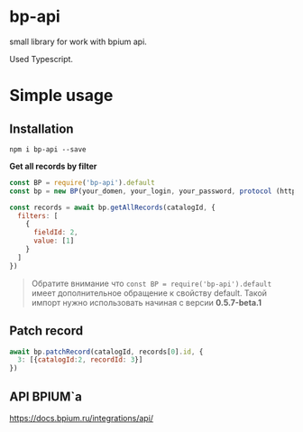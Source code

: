 # bp-api
small library for work with bpium api.

Used Typescript.

# Simple usage

## Installation
`npm i bp-api --save`


**Get all records by filter**

```js
const BP = require('bp-api').default
const bp = new BP(your_domen, your_login, your_password, protocol (https - default value), timeout(30000 default value))

const records = await bp.getAllRecords(catalogId, {
  filters: [
    {
      fieldId: 2,
      value: [1]
    }
  ]
})
```
> Обратите внимание что `const BP = require('bp-api').default` имеет дополнительное обращение к свойству default.
Такой импорт нужно использовать начиная с версии **0.5.7-beta.1**

## Patch record 

```js
await bp.patchRecord(catalogId, records[0].id, {
  3: [{catalogId:2, recordId: 3}]
})
```

## API BPIUM\`а  
https://docs.bpium.ru/integrations/api/